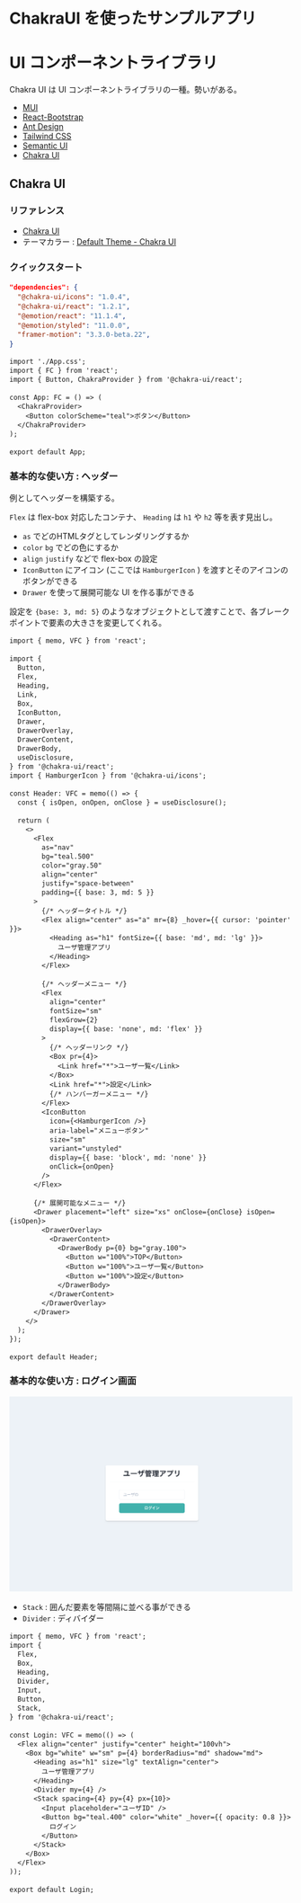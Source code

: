 # ChakraUI を使ったサンプルアプリ

# UI コンポーネントライブラリ

Chakra UI は UI コンポーネントライブラリの一種。勢いがある。

- [MUI](https://mui.com/)
- [React-Bootstrap](https://react-bootstrap.github.io/?ref=morioh.com&utm_source=morioh.com)
- [Ant Design](https://ant.design/?ref=morioh.com&utm_source=morioh.com)
- [Tailwind CSS](https://tailwindcss.com/)
- [Semantic UI](https://semantic-ui.com/)
- [Chakra UI](https://chakra-ui.com/)

## Chakra UI

### リファレンス

- [Chakra UI](https://chakra-ui.com/)
- テーマカラー : [Default Theme - Chakra UI](https://v1.chakra-ui.com/docs/styled-system/theming/theme)

### クイックスタート

```json
"dependencies": {
  "@chakra-ui/icons": "1.0.4",
  "@chakra-ui/react": "1.2.1",
  "@emotion/react": "11.1.4",
  "@emotion/styled": "11.0.0",
  "framer-motion": "3.3.0-beta.22",
}
```

```tsx
import './App.css';
import { FC } from 'react';
import { Button, ChakraProvider } from '@chakra-ui/react';

const App: FC = () => (
  <ChakraProvider>
    <Button colorScheme="teal">ボタン</Button>
  </ChakraProvider>
);

export default App;
```

### 基本的な使い方 : ヘッダー

例としてヘッダーを構築する。

`Flex` は flex-box 対応したコンテナ、 `Heading` は `h1` や `h2` 等を表す見出し。

- `as` でどのHTMLタグとしてレンダリングするか
- `color` `bg` でどの色にするか
- `align` `justify` などで flex-box の設定
- `IconButton` にアイコン (ここでは `HamburgerIcon` ) を渡すとそのアイコンのボタンができる
- `Drawer` を使って展開可能な UI を作る事ができる

設定を `{base: 3, md: 5}` のようなオブジェクトとして渡すことで、各ブレークポイントで要素の大きさを変更してくれる。

```tsx
import { memo, VFC } from 'react';

import {
  Button,
  Flex,
  Heading,
  Link,
  Box,
  IconButton,
  Drawer,
  DrawerOverlay,
  DrawerContent,
  DrawerBody,
  useDisclosure,
} from '@chakra-ui/react';
import { HamburgerIcon } from '@chakra-ui/icons';

const Header: VFC = memo(() => {
  const { isOpen, onOpen, onClose } = useDisclosure();

  return (
    <>
      <Flex
        as="nav"
        bg="teal.500"
        color="gray.50"
        align="center"
        justify="space-between"
        padding={{ base: 3, md: 5 }}
      >
        {/* ヘッダータイトル */}
        <Flex align="center" as="a" mr={8} _hover={{ cursor: 'pointer' }}>
          <Heading as="h1" fontSize={{ base: 'md', md: 'lg' }}>
            ユーザ管理アプリ
          </Heading>
        </Flex>

        {/* ヘッダーメニュー */}
        <Flex
          align="center"
          fontSize="sm"
          flexGrow={2}
          display={{ base: 'none', md: 'flex' }}
        >
          {/* ヘッダーリンク */}
          <Box pr={4}>
            <Link href="*">ユーザ一覧</Link>
          </Box>
          <Link href="*">設定</Link>
          {/* ハンバーガーメニュー */}
        </Flex>
        <IconButton
          icon={<HamburgerIcon />}
          aria-label="メニューボタン"
          size="sm"
          variant="unstyled"
          display={{ base: 'block', md: 'none' }}
          onClick={onOpen}
        />
      </Flex>

      {/* 展開可能なメニュー */}
      <Drawer placement="left" size="xs" onClose={onClose} isOpen={isOpen}>
        <DrawerOverlay>
          <DrawerContent>
            <DrawerBody p={0} bg="gray.100">
              <Button w="100%">TOP</Button>
              <Button w="100%">ユーザ一覧</Button>
              <Button w="100%">設定</Button>
            </DrawerBody>
          </DrawerContent>
        </DrawerOverlay>
      </Drawer>
    </>
  );
});

export default Header;
```

### 基本的な使い方 : ログイン画面

![login-form](../../images/8658a97fce1a87acde7d070eee078f7d1937ad6b9297d91327056ac471884ebf.png)

- `Stack` : 囲んだ要素を等間隔に並べる事ができる
- `Divider` : ディバイダー

```tsx
import { memo, VFC } from 'react';
import {
  Flex,
  Box,
  Heading,
  Divider,
  Input,
  Button,
  Stack,
} from '@chakra-ui/react';

const Login: VFC = memo(() => (
  <Flex align="center" justify="center" height="100vh">
    <Box bg="white" w="sm" p={4} borderRadius="md" shadow="md">
      <Heading as="h1" size="lg" textAlign="center">
        ユーザ管理アプリ
      </Heading>
      <Divider my={4} />
      <Stack spacing={4} py={4} px={10}>
        <Input placeholder="ユーザID" />
        <Button bg="teal.400" color="white" _hover={{ opacity: 0.8 }}>
          ログイン
        </Button>
      </Stack>
    </Box>
  </Flex>
));

export default Login;
```
